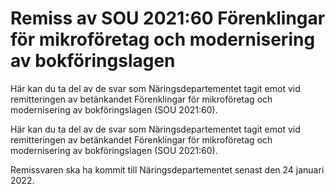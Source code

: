 # Remiss av SOU 2021:60 Förenklingar för mikroföretag och modernisering av bokföringslagen

Här kan du ta del av de svar som Näringsdepartementet tagit emot vid remitteringen av betänkandet Förenklingar för mikroföretag och modernisering av bokföringslagen (SOU 2021:60).

Här kan du ta del av de svar som Näringsdepartementet tagit emot vid remitteringen av betänkandet Förenklingar för mikroföretag och modernisering av bokföringslagen (SOU 2021:60).

Remissvaren ska ha kommit till Näringsdepartementet senast den 24 januari 2022.
